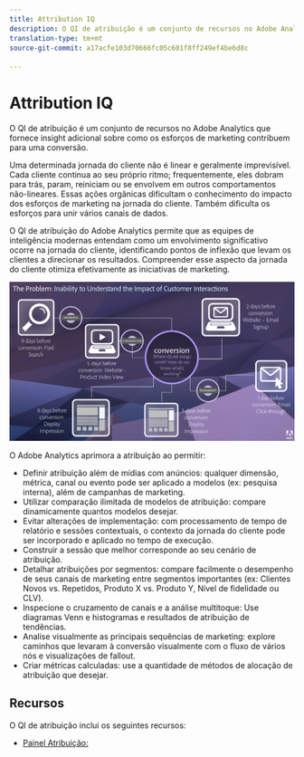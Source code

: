 ```yaml
---
title: Attribution IQ
description: O QI de atribuição é um conjunto de recursos no Adobe Analytics que fornece insight adicional sobre como os esforços de marketing contribuem para uma conversão.
translation-type: tm+mt
source-git-commit: a17acfe103d70666fc05c601f8ff249ef4be6d8c

---
```



# Attribution IQ

O QI de atribuição é um conjunto de recursos no Adobe Analytics que fornece insight adicional sobre como os esforços de marketing contribuem para uma conversão.

Uma determinada jornada do cliente não é linear e geralmente imprevisível. Cada cliente continua ao seu próprio ritmo; frequentemente, eles dobram para trás, param, reiniciam ou se envolvem em outros comportamentos não-lineares. Essas ações orgânicas dificultam o conhecimento do impacto dos esforços de marketing na jornada do cliente. Também dificulta os esforços para unir vários canais de dados.

O QI de atribuição do Adobe Analytics permite que as equipes de inteligência modernas entendam como um envolvimento significativo ocorre na jornada do cliente, identificando pontos de inflexão que levam os clientes a direcionar os resultados. Compreender esse aspecto da jornada do cliente otimiza efetivamente as iniciativas de marketing.

![Problema de QI de atribuição](c-panels/attribution/assets/attribution_iq_problem.png)

O Adobe Analytics aprimora a atribuição ao permitir:

* Definir atribuição além de mídias com anúncios: qualquer dimensão, métrica, canal ou evento pode ser aplicado a modelos (ex: pesquisa interna), além de campanhas de marketing.
* Utilizar comparação ilimitada de modelos de atribuição: compare dinamicamente quantos modelos desejar.
* Evitar alterações de implementação: com processamento de tempo de relatório e sessões contextuais, o contexto da jornada do cliente pode ser incorporado e aplicado no tempo de execução.
* Construir a sessão que melhor corresponde ao seu cenário de atribuição.
* Detalhar atribuições por segmentos: compare facilmente o desempenho de seus canais de marketing entre segmentos importantes (ex: Clientes Novos vs. Repetidos, Produto X vs. Produto Y, Nível de fidelidade ou CLV).
* Inspecione o cruzamento de canais e a análise multitoque: Use diagramas Venn e histogramas e resultados de atribuição de tendências.
* Analise visualmente as principais sequências de marketing: explore caminhos que levaram à conversão visualmente com o fluxo de vários nós e visualizações de fallout.
* Criar métricas calculadas: use a quantidade de métodos de alocação de atribuição que desejar.

## Recursos

O QI de atribuição inclui os seguintes recursos:

* [Painel Atribuição:](c-panels/attribution/attribution.md)

